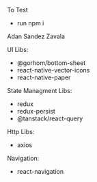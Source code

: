 To Test
- run npm i

Adan Sandez Zavala

UI Libs:
- @gorhom/bottom-sheet
- react-native-vector-icons
- react-native-paper

State Managment Libs:
- redux
- redux-persist
- @tanstack/react-query

Http Libs:
- axios

Navigation:
- react-navigation


